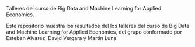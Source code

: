 Talleres del curso de Big Data and Machine Learning for Applied Economics.

Este repositorio muestra los resultados del los talleres del curso de Big Data and Machine Learning for Applied Economics, del grupo conformado por Esteban Álvarez, David Vergara y Martín Luna
